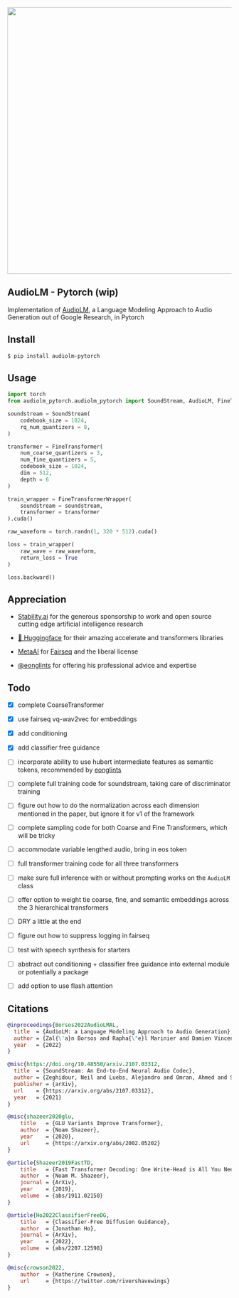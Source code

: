 <img src="./audiolm.png" width="600px"></img>

## AudioLM - Pytorch (wip)

Implementation of <a href="https://google-research.github.io/seanet/audiolm/examples/">AudioLM</a>, a Language Modeling Approach to Audio Generation out of Google Research, in Pytorch

## Install

```bash
$ pip install audiolm-pytorch
```

## Usage

```python
import torch
from audiolm_pytorch.audiolm_pytorch import SoundStream, AudioLM, FineTransformer, FineTransformerWrapper

soundstream = SoundStream(
    codebook_size = 1024,
    rq_num_quantizers = 8,
)

transformer = FineTransformer(
    num_coarse_quantizers = 3,
    num_fine_quantizers = 5,
    codebook_size = 1024,
    dim = 512,
    depth = 6
)

train_wrapper = FineTransformerWrapper(
    soundstream = soundstream,
    transformer = transformer
).cuda()

raw_waveform = torch.randn(1, 320 * 512).cuda()

loss = train_wrapper(
    raw_wave = raw_waveform,
    return_loss = True
)

loss.backward()
```

## Appreciation

- <a href="https://stability.ai/">Stability.ai</a> for the generous sponsorship to work and open source cutting edge artificial intelligence research

- <a href="https://huggingface.co/">🤗 Huggingface</a> for their amazing accelerate and transformers libraries

- <a href="https://ai.facebook.com/">MetaAI</a> for <a href="https://github.com/facebookresearch/fairseq">Fairseq</a> and the liberal license

- <a href="https://github.com/eonglints">@eonglints</a> for offering his professional advice and expertise

## Todo

- [x] complete CoarseTransformer
- [x] use fairseq vq-wav2vec for embeddings
- [x] add conditioning
- [x] add classifier free guidance

- [ ] incorporate ability to use hubert intermediate features as semantic tokens, recommended by <a href="https://github.com/lucidrains/audiolm-pytorch/discussions/13">eonglints</a>
- [ ] complete full training code for soundstream, taking care of discriminator training
- [ ] figure out how to do the normalization across each dimension mentioned in the paper, but ignore it for v1 of the framework
- [ ] complete sampling code for both Coarse and Fine Transformers, which will be tricky
- [ ] accommodate variable lengthed audio, bring in eos token
- [ ] full transformer training code for all three transformers
- [ ] make sure full inference with or without prompting works on the `AudioLM` class
- [ ] offer option to weight tie coarse, fine, and semantic embeddings across the 3 hierarchical transformers
- [ ] DRY a little at the end
- [ ] figure out how to suppress logging in fairseq
- [ ] test with speech synthesis for starters
- [ ] abstract out conditioning + classifier free guidance into external module or potentially a package
- [ ] add option to use flash attention

## Citations

```bibtex
@inproceedings{Borsos2022AudioLMAL,
  title  = {AudioLM: a Language Modeling Approach to Audio Generation},
  author = {Zal{\'a}n Borsos and Rapha{\"e}l Marinier and Damien Vincent and Eugene Kharitonov and Olivier Pietquin and Matthew Sharifi and Olivier Teboul and David Grangier and Marco Tagliasacchi and Neil Zeghidour},
  year   = {2022}
}
```

```bibtex
@misc{https://doi.org/10.48550/arxiv.2107.03312,
  title  = {SoundStream: An End-to-End Neural Audio Codec},
  author = {Zeghidour, Neil and Luebs, Alejandro and Omran, Ahmed and Skoglund, Jan and Tagliasacchi, Marco},
  publisher = {arXiv},
  url    = {https://arxiv.org/abs/2107.03312},
  year   = {2021}
}
```

```bibtex
@misc{shazeer2020glu,
    title   = {GLU Variants Improve Transformer},
    author  = {Noam Shazeer},
    year    = {2020},
    url     = {https://arxiv.org/abs/2002.05202}
}
```

```bibtex
@article{Shazeer2019FastTD,
    title   = {Fast Transformer Decoding: One Write-Head is All You Need},
    author  = {Noam M. Shazeer},
    journal = {ArXiv},
    year    = {2019},
    volume  = {abs/1911.02150}
}
```

```bibtex
@article{Ho2022ClassifierFreeDG,
    title   = {Classifier-Free Diffusion Guidance},
    author  = {Jonathan Ho},
    journal = {ArXiv},
    year    = {2022},
    volume  = {abs/2207.12598}
}
```

```bibtex
@misc{crowson2022,
    author  = {Katherine Crowson},
    url     = {https://twitter.com/rivershavewings}
}
```
